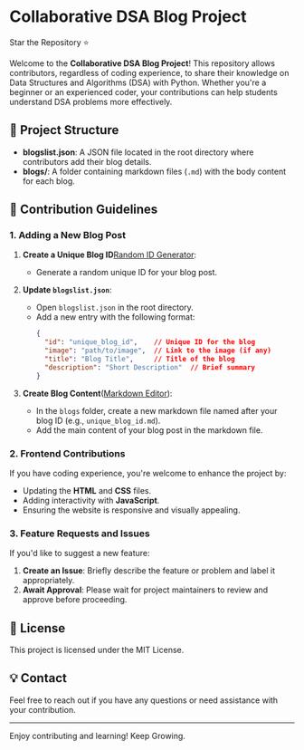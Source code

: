 # Collaborative DSA Blog Project 
Star the Repository ⭐️

Welcome to the **Collaborative DSA Blog Project**! This repository allows contributors, regardless of coding experience, to share their knowledge on Data Structures and Algorithms (DSA) with Python. Whether you're a beginner or an experienced coder, your contributions can help students understand DSA problems more effectively.

## 📁 Project Structure

- **blogslist.json**: A JSON file located in the root directory where contributors add their blog details.
- **blogs/**: A folder containing markdown files (`.md`) with the body content for each blog.

## 📝 Contribution Guidelines

### 1. Adding a New Blog Post

1. **Create a Unique Blog ID**[Random ID Generator](https://www.uuidgenerator.net/):
   - Generate a random unique ID for your blog post.
   
2. **Update `blogslist.json`**:
   - Open `blogslist.json` in the root directory.
   - Add a new entry with the following format:
     ```json
     {
       "id": "unique_blog_id",    // Unique ID for the blog
       "image": "path/to/image",  // Link to the image (if any)
       "title": "Blog Title",     // Title of the blog
       "description": "Short Description"  // Brief summary
     }
     ```

3. **Create Blog Content**([Markdown Editor](https://pandao.github.io/editor.md/en.html "Markdown Editor")):
   - In the `blogs` folder, create a new markdown file named after your blog ID (e.g., `unique_blog_id.md`).
   - Add the main content of your blog post in the markdown file.

### 2. Frontend Contributions

If you have coding experience, you're welcome to enhance the project by:
- Updating the **HTML** and **CSS** files.
- Adding interactivity with **JavaScript**.
- Ensuring the website is responsive and visually appealing.

### 3. Feature Requests and Issues

If you'd like to suggest a new feature:
1. **Create an Issue**: Briefly describe the feature or problem and label it appropriately.
2. **Await Approval**: Please wait for project maintainers to review and approve before proceeding.

## 📜 License

This project is licensed under the MIT License.

## 💡 Contact

Feel free to reach out if you have any questions or need assistance with your contribution.

---

Enjoy contributing and learning!
Keep Growing.
